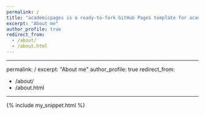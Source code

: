 ```yaml
---
permalink: /
title: "academicpages is a ready-to-fork GitHub Pages template for academic personal websites"
excerpt: "About me"
author_profile: true
redirect_from: 
  - /about/
  - /about.html
---
```


---
permalink: /
excerpt: "About me"
author_profile: true
redirect_from: 
  - /about/
  - /about.html
---
{% include my_snippet.html %}
<style>
  .bottom-three {
     margin-bottom: 5em;
     margin-top: 5em;
  }
<p class="bottom-three">I am a graduating senior at <a href="https://www.minerva.kgi.edu/">Minerva Schools at KGI</a>
  with a Bachelor of Arts in Data Science and Political Sciences. I am an incoming data science intern at <a href="https://www.dexcom.com/">Dexcom</a>
  for summer 2021. I currently work as a technical support specialist at <a href="https://www.minervaproject.com/">Minerva Project</a>. 
  Previously, I worked as a data scientist intern at <a href="https://www.nokia.com/">Nokia Corporation</a>; 
  a summer scholar at <a href="https://www.novartis.com/">Novartis Institutes for Biomedical Research</a>;
  a teaching assistant at <a href="https://hundred.org/en/innovations/future-class-network">Future Class Network</a>;
  an admission processor at <a href="https://www.minervaproject.com/">Minerva Project</a>. </p>
<p class="bottom-three"> I am passionate about social entrepreneurship and impactful tech in areas such as climate change, reproductive justice, gender equality, and sustainable development. 
</p>
